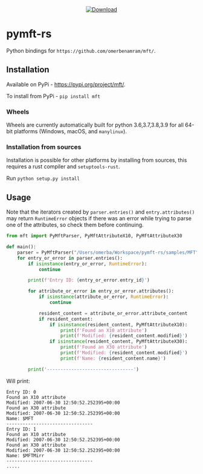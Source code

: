 <div align="center">
  <!-- Downloads -->
  <a href="https://pypi.org/project/evtx/">
    <img src="https://pepy.tech/badge/evtx"
      alt="Download" />
  </a>
</div>


# pymft-rs

Python bindings for `https://github.com/omerbenamram/mft/`.

## Installation

Available on PyPi - https://pypi.org/project/mft/.

To install from PyPi - `pip install mft`

### Wheels
Wheels are currently automatically built for python 3.6,3.7,3.8,3.9 for all 64-bit platforms (Windows, macOS, and `manylinux`).

### Installation from sources
Installation is possible for other platforms by installing from sources, this requires a rust compiler and `setuptools-rust`.

Run `python setup.py install`


## Usage

Note that the iterators created by `parser.entries()` and `entry.attributes()` may return `RuntimeError` objects if there was an error while trying
to parse one of the attributes, so check them before continuing.

```python
from mft import PyMftParser, PyMftAttributeX10, PyMftAttributeX30

def main():
    parser = PyMftParser("/Users/omerba/Workspace/pymft-rs/samples/MFT")
    for entry_or_error in parser.entries():
        if isinstance(entry_or_error, RuntimeError):
            continue

        print(f'Entry ID: {entry_or_error.entry_id}')

        for attribute_or_error in entry_or_error.attributes():
            if isinstance(attribute_or_error, RuntimeError):
                continue

            resident_content = attribute_or_error.attribute_content
            if resident_content:
                if isinstance(resident_content, PyMftAttributeX10):
                    print(f'Found an X10 attribute')
                    print(f'Modified: {resident_content.modified}')
                if isinstance(resident_content, PyMftAttributeX30):
                    print(f'Found an X30 attribute')
                    print(f'Modified: {resident_content.modified}')
                    print(f'Name: {resident_content.name}')

        print('--------------------------------')
```

Will print:

```
Entry ID: 0
Found an X10 attribute
Modified: 2007-06-30 12:50:52.252395+00:00
Found an X30 attribute
Modified: 2007-06-30 12:50:52.252395+00:00
Name: $MFT
--------------------------------
Entry ID: 1
Found an X10 attribute
Modified: 2007-06-30 12:50:52.252395+00:00
Found an X30 attribute
Modified: 2007-06-30 12:50:52.252395+00:00
Name: $MFTMirr
--------------------------------
.....
```
